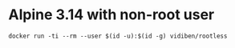 # Alpine 3.14 with non-root user

```
docker run -ti --rm --user $(id -u):$(id -g) vidiben/rootless
```
